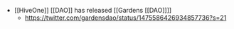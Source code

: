 - [[HiveOne]] [[DAO]] has released [[Gardens [[DAO]]]]
    - https://twitter.com/gardensdao/status/1475586426934857736?s=21
